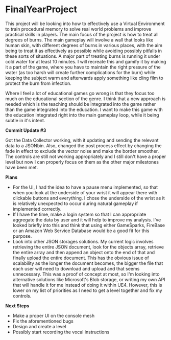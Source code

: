 # FinalYearProject
 
This project will be looking into how to effectively use a Virtual Environment to train procedural memory to solve real world problems and improve practical skills in players. The main focus of the project is how to treat all degrees of burns. The main gameplay will involve a wall that looks like human skin, with different degrees of burns in various places, with the aim being to treat it as effectively as possible while avoiding possibly pitfalls in these sorts of situations. A major part of treating burns is running it under cold water for at least 10 minutes. I will recreate this and gamify it by making it a part of the game, where you have to maintain the right pressure of the water (as too harsh will create further complications for the burn) while keeping the subject warm and afterwards apply something like cling film to protect the burn from infection. 


Where I feel a lot of educational games go wrong is that they focus too much on the educational section of the genre. I think that a new approach is needed which is the teaching should be integrated into the game rather than the game integrated into the education. I want to make this game with the education integrated right into the main gameplay loop, while it being subtle in it's intent. 

<b>Commit Update #3</b>

Got the Data Collector working, with it updating and sending the relevant data to a JSONbin. Also, changed the post process effect by changing the fade in effect to exclude the vector noise and make the border smoother. The controls are still not working appropriately and I still don't have a proper level but now I can properly focus on them as the other major milestones have been met. 

<b> Plans </b>
- For the UI, I had the idea to have a pause menu implemented, so that when you look at the underside of your wrist it will appear there with clickable buttons and everything. I chose the underside of the wrist as it is relatively unexpected to occur during natural gameplay if implemented correctly.
- If I have the time, make a login system so that I can appropriate aggregate the data by user and it will help to improve my analysis. I've looked briefly into this and think that using either GameSparks, FireBase or an Amazon Web Service Database would be a good fit for this purpose.
- Look into other JSON storages solutions. My current logic involves retrieving the entire JSON document, look for the objects array, retrieve the entire array and then append an object onto the end of that and finally upload the entire document. This has the obvious issue of scalability as the longer the document becomes, the bigger the file that each user will need to download and upload and that seems unnecessary. This was a proof of concept at most, so I'm looking into alternative solutions like Microsoft's Blob storage, or writing my own API that will handle it for me instead of doing it within UE4. However, this is lower on my list of priorities as I need to get a level together and fix my controls.

<b> Next Steps </b>

- Make a proper UI on the console mesh
- Fix the aforementioned bugs
- Design and create a level
- Possibly start recording the vocal instructions
